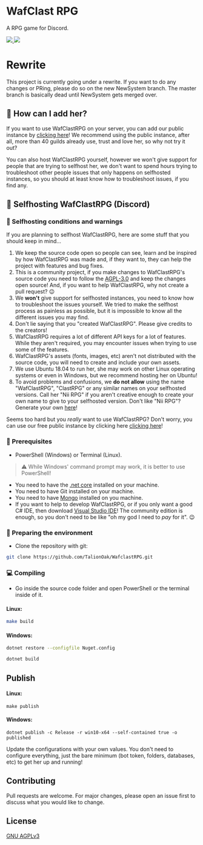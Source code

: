 # WafClast RPG

A RPG game for Discord.

<a href="https://github.com/TalionOak/WafclastRPG/blob/WafclastRPG/LICENSE"><img src="https://img.shields.io/badge/license-AGPL%20v3-lightgray.svg">
<a href="https://discord.gg/MAR4NFq"><img src="https://discordapp.com/api/guilds/732102804654522470/widget.png"></a>

# Rewrite
This project is currently going under a rewrite. If you want to do any changes or PRing, please do so on the new NewSystem branch. The master branch is basically dead until NewSystem gets merged over.

## 🤔 How can I add her?

If you want to use WafClastRPG on your server, you can add our public instance by [clicking here](https://discord.com/oauth2/authorize?client_id=732598033962762402&permissions=388160&scope=bot)! We recommend using the public instance, after all, more than 40 guilds already use, trust and love her, so why not try it out?

You can also host WafClastRPG yourself, however we won't give support for people that are trying to selfhost her, we don't want to spend hours trying to troubleshoot other people issues that only happens on selfhosted instances, so you should at least know how to troubleshoot issues, if you find any.


## 🚀 Selfhosting WafClastRPG (Discord)

### 📜 Selfhosting conditions and warnings
If you are planning to selfhost WafClastRPG, here are some stuff that you should keep in mind...
1. We keep the source code open so people can see, learn and be inspired by how WafClastRPG was made and, if they want to, they can help the project with features and bug fixes.
2. This is a community project, if you make changes to WafClastRPG's source code you need to follow the [AGPL-3.0](LICENSE) and keep the changes open source! And, if you want to help WafClastRPG, why not create a pull request? 😉
3. We **won't** give support for selfhosted instances, you need to know how to troubleshoot the issues yourself. We tried to make the selfhost process as painless as possible, but it is impossible to know all the different issues you may find.
4. Don't lie saying that you "created WafClastRPG". Please give credits to the creators!
5. WafClastRPG requires a lot of different API keys for a lot of features. While they aren't required, you may encounter issues when trying to use some of the features.
6. WafClastRPG's assets (fonts, images, etc) aren't not distributed with the source code, you will need to create and include your own assets.
7. We use Ubuntu 18.04 to run her, she may work on other Linux operating systems or even in Windows, but we recommend hosting her on Ubuntu!
8. To avoid problems and confusions, we **do not allow** using the name "WafClastRPG", "ClastRPG" or any similar names on your selfhosted versions. Call her "Nii RPG" if you aren't creative enough to create your own name to give to your selfhosted version. Don't like "Nii RPG"? Generate your own [here](https://www.behindthename.com/random/)!

Seems too hard but you *really* want to use WafClastRPG? Don't worry, you can use our free public instance by clicking here [clicking here](https://discord.gg/MAR4NFq)!


### 👷 Prerequisites

* PowerShell (Windows) or Terminal (Linux).
> ⚠️ While Windows' command prompt may work, it is better to use PowerShell!
* You need to have the [.net core](https://dotnet.microsoft.com/download/dotnet-core/3.1) installed on your machine.
* You need to have Git installed on your machine.
* You need to have [Mongo](https://www.mongodb.com/) installed on you machine.
* If you want to help to develop WafClastRPG, or if you only want a good C# IDE, then download [Visual Studio IDE](https://visualstudio.microsoft.com/pt-br/)! The community edition is enough, so you don't need to be like "oh my god I need to *pay* for it". 😉

### 🧹 Preparing the environment
* Clone the repository with git:
```bash
git clone https://github.com/TalionOak/WafclastRPG.git
```

### 💻 Compiling
* Go inside the source code folder and open PowerShell or the terminal inside of it.

#### Linux:

```bash
make build
```

#### Windows:
```bash
dotnet restore --configfile Nuget.config

dotnet build
```

## Publish

#### Linux:

```shell
make publish
```

#### Windows:
```shell
dotnet publish -c Release -r win10-x64 --self-contained true -o published
```
Update the configurations with your own values. You don't need to configure everything, just the bare minimum (bot token, folders, databases, etc) to get her up and running!

## Contributing
Pull requests are welcome. For major changes, please open an issue first to discuss what you would like to change.

## License
[GNU AGPLv3](https://choosealicense.com/licenses/agpl-3.0/)
